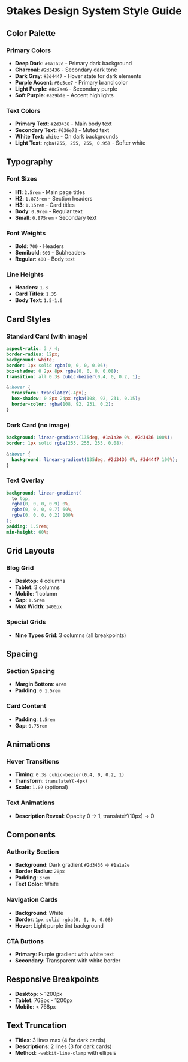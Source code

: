 # 9takes Design System Style Guide

## Color Palette

### Primary Colors
- **Deep Dark**: `#1a1a2e` - Primary dark background
- **Charcoal**: `#2d3436` - Secondary dark tone
- **Dark Gray**: `#3d4447` - Hover state for dark elements
- **Purple Accent**: `#6c5ce7` - Primary brand color
- **Light Purple**: `#8c7ae6` - Secondary purple
- **Soft Purple**: `#a29bfe` - Accent highlights

### Text Colors
- **Primary Text**: `#2d3436` - Main body text
- **Secondary Text**: `#636e72` - Muted text
- **White Text**: `white` - On dark backgrounds
- **Light Text**: `rgba(255, 255, 255, 0.95)` - Softer white

## Typography

### Font Sizes
- **H1**: `2.5rem` - Main page titles
- **H2**: `1.875rem` - Section headers
- **H3**: `1.15rem` - Card titles
- **Body**: `0.9rem` - Regular text
- **Small**: `0.875rem` - Secondary text

### Font Weights
- **Bold**: `700` - Headers
- **Semibold**: `600` - Subheaders
- **Regular**: `400` - Body text

### Line Heights
- **Headers**: `1.3`
- **Card Titles**: `1.35`
- **Body Text**: `1.5-1.6`

## Card Styles

### Standard Card (with image)
```scss
aspect-ratio: 3 / 4;
border-radius: 12px;
background: white;
border: 1px solid rgba(0, 0, 0, 0.06);
box-shadow: 0 2px 8px rgba(0, 0, 0, 0.08);
transition: all 0.3s cubic-bezier(0.4, 0, 0.2, 1);

&:hover {
  transform: translateY(-4px);
  box-shadow: 0 8px 24px rgba(108, 92, 231, 0.15);
  border-color: rgba(108, 92, 231, 0.2);
}
```

### Dark Card (no image)
```scss
background: linear-gradient(135deg, #1a1a2e 0%, #2d3436 100%);
border: 1px solid rgba(255, 255, 255, 0.08);

&:hover {
  background: linear-gradient(135deg, #2d3436 0%, #3d4447 100%);
}
```

### Text Overlay
```scss
background: linear-gradient(
  to top,
  rgba(0, 0, 0, 0.9) 0%,
  rgba(0, 0, 0, 0.7) 60%,
  rgba(0, 0, 0, 0.2) 100%
);
padding: 1.5rem;
min-height: 60%;
```

## Grid Layouts

### Blog Grid
- **Desktop**: 4 columns
- **Tablet**: 3 columns
- **Mobile**: 1 column
- **Gap**: `1.5rem`
- **Max Width**: `1400px`

### Special Grids
- **Nine Types Grid**: 3 columns (all breakpoints)

## Spacing

### Section Spacing
- **Margin Bottom**: `4rem`
- **Padding**: `0 1.5rem`

### Card Content
- **Padding**: `1.5rem`
- **Gap**: `0.75rem`

## Animations

### Hover Transitions
- **Timing**: `0.3s cubic-bezier(0.4, 0, 0.2, 1)`
- **Transform**: `translateY(-4px)`
- **Scale**: `1.02` (optional)

### Text Animations
- **Description Reveal**: Opacity 0 → 1, translateY(10px) → 0

## Components

### Authority Section
- **Background**: Dark gradient `#2d3436` → `#1a1a2e`
- **Border Radius**: `20px`
- **Padding**: `3rem`
- **Text Color**: White

### Navigation Cards
- **Background**: White
- **Border**: `1px solid rgba(0, 0, 0, 0.08)`
- **Hover**: Light purple tint background

### CTA Buttons
- **Primary**: Purple gradient with white text
- **Secondary**: Transparent with white border

## Responsive Breakpoints
- **Desktop**: > 1200px
- **Tablet**: 768px - 1200px
- **Mobile**: < 768px

## Text Truncation
- **Titles**: 3 lines max (4 for dark cards)
- **Descriptions**: 2 lines (3 for dark cards)
- **Method**: `-webkit-line-clamp` with ellipsis